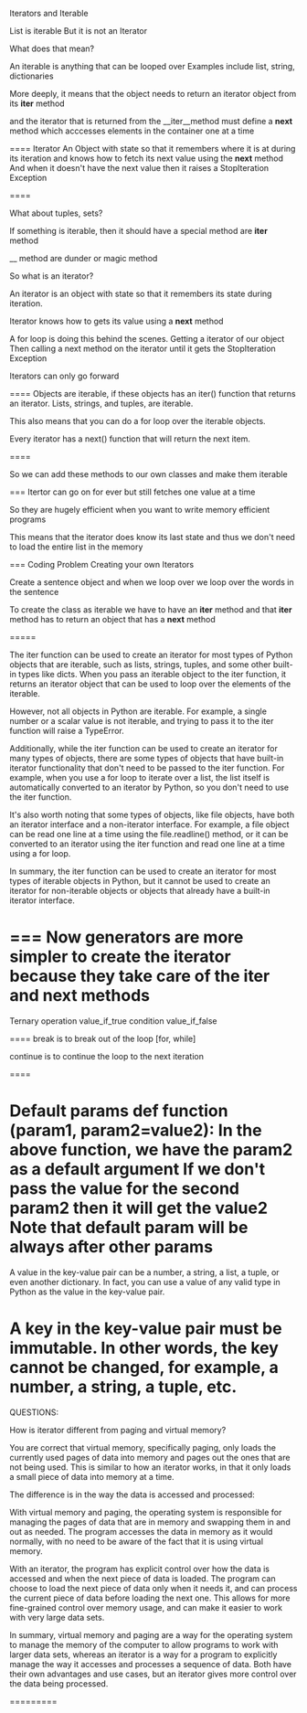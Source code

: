 Iterators and Iterable 

List is iterable 
But it is not an Iterator

What does that mean?

An iterable is anything that can be looped over
Examples include list, string, dictionaries 

More deeply, it means that
the object needs to return an
iterator object from its __iter__ method

and the iterator that is returned from the 
__iter__method must define a __next__ method 
which acccesses elements in the container 
one at  a time

====
Iterator
An Object with state so that it remembers
where it is at during its iteration
and knows how to fetch its next value using the __next__
method
And when it doesn't have the next value 
then it raises a StopIteration Exception

====


What about tuples, sets?

If something is iterable, then it should have 
a special method are __iter__ method 

__ method are dunder or magic method 

So what is an iterator?

An iterator is an object with state
so that it remembers its state 
during iteration.

Iterator knows how to gets its value
using a __next__ method 

A for loop is doing this behind the scenes.
Getting a iterator of our object
Then calling a next method on the iterator
until it gets the StopIteration Exception

Iterators can only go forward

====
Objects are iterable, if these objects has an iter() function that returns an iterator. 
Lists, strings, and tuples, are iterable. 

This also means that you can do a for loop over the iterable objects. 

Every iterator has a next() function that will return the next item.


====

So we can add these methods to our own classes
and make them iterable 

===
Itertor can go on for ever
but still fetches one value at a time

So they are hugely efficient when
you want to write memory efficient programs

This means that the iterator does know
its last state and thus we 
don't need to load the entire list 
in the memory

===
Coding Problem 
Creating your own Iterators 

Create a sentence object 
and when we loop over 
we loop over the words in the sentence

To create the class as iterable
we have to have an __iter__ method
and that __iter__ method
has to return an object 
that has a __next__ method 

=====

The iter function can be used to create an iterator for most types of Python objects that are iterable, such as lists, strings, tuples, and some other built-in types like dicts. When you pass an iterable object to the iter function, it returns an iterator object that can be used to loop over the elements of the iterable.

However, not all objects in Python are iterable. For example, a single number or a scalar value is not iterable, and trying to pass it to the iter function will raise a TypeError.

Additionally, while the iter function can be used to create an iterator for many types of objects, there are some types of objects that have built-in iterator functionality that don't need to be passed to the iter function. For example, when you use a for loop to iterate over a list, the list itself is automatically converted to an iterator by Python, so you don't need to use the iter function.

It's also worth noting that some types of objects, like file objects, have both an iterator interface and a non-iterator interface. For example, a file object can be read one line at a time using the file.readline() method, or it can be converted to an iterator using the iter function and read one line at a time using a for loop.

In summary, the iter function can be used to create an iterator for most types of iterable objects in Python, but it cannot be used to create an iterator for non-iterable objects or objects that already have a built-in iterator interface.




===
Now generators are more simpler
to create the iterator
because they take care of 
the iter and next methods
====

Ternary operation
value_if_true condition value_if_false

====
break is to break out of the loop [for, while]

continue is to continue the loop to the next iteration

====

Default params
def function (param1, param2=value2):
In the above function, 
we have the param2 as a default argument
If we don't pass the value for the second param2
then it will get the value2
**Note that default param will be always after 
other params**
===

A value in the key-value pair can be a number, a string, a list, a tuple, or even another dictionary. In fact, you can use a value of any valid type in Python as the value in the key-value pair.

A key in the key-value pair must be immutable. In other words, the key cannot be changed, for example, a number, a string, a tuple, etc.
====

QUESTIONS:

How is iterator different from paging and virtual memory?

You are correct that virtual memory, specifically paging, only loads the currently used pages of data into memory and pages out the ones that are not being used. This is similar to how an iterator works, in that it only loads a small piece of data into memory at a time.

The difference is in the way the data is accessed and processed:

With virtual memory and paging, the operating system is responsible for managing the pages of data that are in memory and swapping them in and out as needed. The program accesses the data in memory as it would normally, with no need to be aware of the fact that it is using virtual memory.

With an iterator, the program has explicit control over how the data is accessed and when the next piece of data is loaded. The program can choose to load the next piece of data only when it needs it, and can process the current piece of data before loading the next one. This allows for more fine-grained control over memory usage, and can make it easier to work with very large data sets.

In summary, virtual memory and paging are a way for the operating system to manage the memory of the computer to allow programs to work with larger data sets, whereas an iterator is a way for a program to explicitly manage the way it accesses and processes a sequence of data. Both have their own advantages and use cases, but an iterator gives more control over the data being processed.

=========
